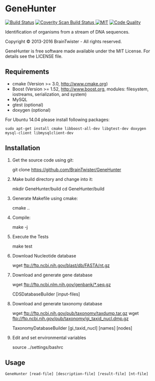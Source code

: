 GeneHunter
==========

[![Build Status](https://travis-ci.org/BrainTwister/GeneHunter.png)](https://travis-ci.org/BrainTwister/GeneHunter)
<a href="https://scan.coverity.com/projects/braintwister-genehunter">
  <img alt="Coverity Scan Build Status"
       src="https://scan.coverity.com/projects/6386/badge.svg"/>
</a>
[![MIT](http://img.shields.io/badge/license-MIT-green.svg?style=flat)](http://opensource.org/licenses/MIT)
[![Code Quality](https://landscape.io/github/BrainTwister/GeneHunter/master/landscape.svg)](https://landscape.io/github/BrainTwister/GeneHuner/master)

Identification of organisms from a stream of DNA sequences.

Copyright &copy; 2013-2016 BrainTwister - All rights reserved.

GeneHunter is free software made available under the MIT License. For details see the LICENSE file.

Requirements
------------

- cmake (Version >= 3.0, http://www.cmake.org)
- Boost (Version >= 1.52, http://www.boost.org, modules: filesystem, iostreams, serialization, and system)
- MySQL
- gtest (optional)
- doxygen (optional)

For Ubuntu 14.04 please install following packages:

    sudo apt-get install cmake libboost-all-dev libgtest-dev doxygen mysql-client libmysqlclient-dev

Installation
------------

1) Get the source code using git:

    git clone https://github.com/BrainTwister/GeneHunter
  
2) Make build directory and change into it:
  
    mkdir GeneHunter/build
    cd GeneHunter/build

3) Generate Makefile using cmake:

    cmake ..

4) Compile:

    make -j <number of cores>

5) Execute the Tests

    make test

6) Download Nucleotide database

    wget ftp://ftp.ncbi.nih.gov/blast/db/FASTA/nt.gz

7) Download and generate gene database

    wget ftp://ftp.ncbi.nlm.nih.gov/genbank/*.seq.gz
 
    CDSDatabaseBuilder [input-files]

8) Download and generate taxonomy database

    wget ftp://ftp.ncbi.nih.gov/pub/taxonomy/taxdump.tar.gz
    wget ftp://ftp.ncbi.nih.gov/pub/taxonomy/gi_taxid_nucl.dmp.gz

    TaxonomyDatabaseBuilder [gi_taxid_nucl] [names] [nodes]

9) Edit and set environmental variables

    source ../settings/bashrc

Usage
-----

    GeneHunter [read-file] [description-file] [result-file] [nt-file]
